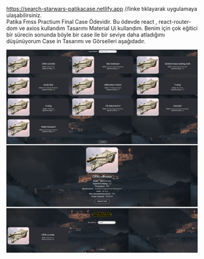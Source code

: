 https://search-starwars-patikacase.netlify.app //linke tıklayarak uygulamaya ulaşabilirsiniz.<br/>
Patika Fmss Practium Final Case Ödevidir. 
Bu ödevde react , react-router-dom ve axios kullandım 
Tasarımı Material Ui kullandım. 
Benim için çok eğitici bir sürecin sonunda böyle bir case ile bir seviye daha atladığımı düşünüyorum 
Case in Tasarımı ve Görselleri aşağıdadır.

<img src="./src/images/1.png" alt="img"/>
<img src="./src/images/ikinci.png" alt="imgTwo"/>
<img src="./src/images/search.png" alt="search"/>

